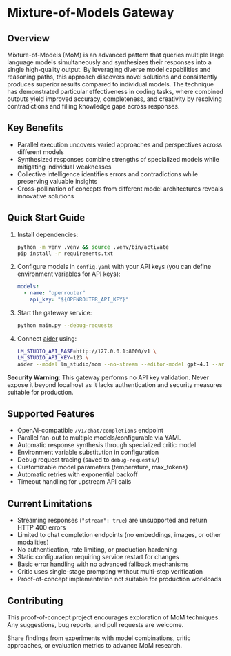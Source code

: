 # Mixture-of-Models Gateway

## Overview
Mixture-of-Models (MoM) is an advanced pattern that queries multiple large language models simultaneously and synthesizes their responses into a single high-quality output. By leveraging diverse model capabilities and reasoning paths, this approach discovers novel solutions and consistently produces superior results compared to individual models. The technique has demonstrated particular effectiveness in coding tasks, where combined outputs yield improved accuracy, completeness, and creativity by resolving contradictions and filling knowledge gaps across responses.

## Key Benefits
- Parallel execution uncovers varied approaches and perspectives across different models
- Synthesized responses combine strengths of specialized models while mitigating individual weaknesses
- Collective intelligence identifies errors and contradictions while preserving valuable insights
- Cross-pollination of concepts from different model architectures reveals innovative solutions

## Quick Start Guide
1. Install dependencies:
   ```bash
   python -m venv .venv && source .venv/bin/activate
   pip install -r requirements.txt
   ```

2. Configure models in `config.yaml` with your API keys (you can define environment variables for API keys):
   ```yaml
   models:
     - name: "openrouter"
       api_key: "${OPENROUTER_API_KEY}"
   ```

3. Start the gateway service:
   ```bash
   python main.py --debug-requests
   ```

4. Connect [aider](https://aider.chat) using:
   ```bash
   LM_STUDIO_API_BASE=http://127.0.0.1:8000/v1 \
   LM_STUDIO_API_KEY=123 \
   aider --model lm_studio/mom --no-stream --editor-model gpt-4.1 --architect
   ```

**Security Warning**: This gateway performs no API key validation. Never expose it beyond localhost as it lacks authentication and security measures suitable for production.

## Supported Features
- OpenAI-compatible `/v1/chat/completions` endpoint
- Parallel fan-out to multiple models/configurable via YAML
- Automatic response synthesis through specialized critic model
- Environment variable substitution in configuration
- Debug request tracing (saved to `debug-requests/`)
- Customizable model parameters (temperature, max_tokens)
- Automatic retries with exponential backoff
- Timeout handling for upstream API calls

## Current Limitations
- Streaming responses (`"stream": true`) are unsupported and return HTTP 400 errors
- Limited to chat completion endpoints (no embeddings, images, or other modalities)
- No authentication, rate limiting, or production hardening
- Static configuration requiring service restart for changes
- Basic error handling with no advanced fallback mechanisms
- Critic uses single-stage prompting without multi-step verification
- Proof-of-concept implementation not suitable for production workloads

## Contributing
This proof-of-concept project encourages exploration of MoM techniques. Any suggestions, bug reports, and pull requests are welcome.

Share findings from experiments with model combinations, critic approaches, or evaluation metrics to advance MoM research.
